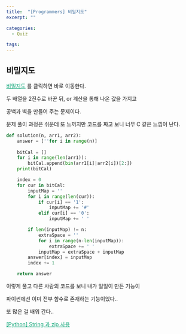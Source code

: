 ```yaml
---
title:  "[Programmers] 비밀지도"
excerpt: ""

categories:
  - Quiz

tags:
---
```


## 비밀지도

<a href="https://programmers.co.kr/learn/courses/30/lessons/17681" style="color:#0FA678" target="_blank">비밀지도</a> 를 클릭하면 바로 이동한다.

두 배열을 2진수로 바꾼 뒤, or 계산을 통해 나온 값을 가지고

공백과 벽을 만들어 주는 문제이다.

문제 풀이 과정은 쉬운데 또 느끼지만 코드를 짜고 보니 너무 C 같은 느낌이 난다.

```python
def solution(n, arr1, arr2):
	answer = [''for i in range(n)]
	
	bitCal = []
	for i in range(len(arr1)):
		bitCal.append(bin(arr1[i]|arr2[i])[2:])
	print(bitCal)

	index = 0
	for cur in bitCal:
		inputMap = ''
		for i in range(len(cur)):
			if cur[i] == '1':
				inputMap += '#'
			elif cur[i] == '0':
				inputMap += ' '

		if len(inputMap) != n:
			extraSpace = ''
			for i in range(n-len(inputMap)):
				extraSpace += ' '
			inputMap = extraSpace + inputMap
		answer[index] = inputMap
		index += 1

	return answer
```

이렇게 풀고 다른 사람의 코드를 보니 내가 일일이 만든 기능이

파이썬에선 이미 전부 함수로 존재하는 기능이었다..

또 많은 걸 배워 간다..

<a href="https://nam-ki-bok.github.io/python/Python_String/" style="color:#0FA678">[Python] String 과 zip 사용</a>

